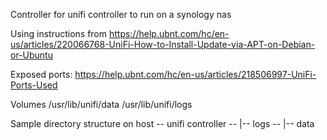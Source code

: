 Controller for unifi controller to run on a synology nas

Using instructions from
https://help.ubnt.com/hc/en-us/articles/220066768-UniFi-How-to-Install-Update-via-APT-on-Debian-or-Ubuntu

Exposed ports:
https://help.ubnt.com/hc/en-us/articles/218506997-UniFi-Ports-Used

Volumes
/usr/lib/unifi/data
/usr/lib/unifi/logs

Sample directory structure on host
-- unifi controller
--      |-- logs
--      |-- data

